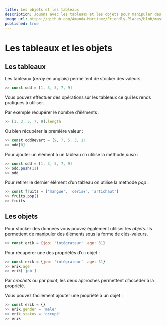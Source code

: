 ```yaml
---
title: Les objets et les tableaux
description: Jouons avec les tableaux et les objets pour manipuler des données.
image_url: https://github.com/Amanda-Martinez/Friendly-Places/blob/master/fiches/img/tableaux-objets.jpg?raw=true
published: true
---
```

# Les tableaux et les objets

## Les tableaux
Les tableaux (*array* en anglais) permettent de stocker des valeurs.

```javascript
>> const odd = [1, 3, 5, 7, 9]
```

Vous pouvez effectuer des opérations sur les tableaux ce qui les rends pratiques à utiliser.

Par exemple récupérer le nombre d’éléments :
```javascript
>> [1, 3, 5, 7, 9].length
```

Ou bien récupérer la première valeur :
```javascript
>> const oddRevert = [9, 7, 5, 3, 1]
>> odd[0]
```

Pour ajouter un élément à un tableau on utilise la méthode *push* :
```javascript
>> const odd = [1, 3, 5, 7, 9]
>> odd.push(11)
>> odd
```

Pour retirer le dernier élément d’un tableau on utilise la méthode *pop* :
```javascript
>> const fruits = ['mangue', 'cerise', 'artichaut']
>> fruits.pop()
>> fruits
```

## Les objets
Pour stocker des données vous pouvez également utiliser les *objets*. Ils permettent de manipuler des éléments sous la forme de clés-valeurs.

```javascript
>> const erik = {job: 'intégrateur', age: 31}
```

Pour récupérer une des propriétés d’un objet :
```javascript
>> const erik = {job: 'intégrateur', age: 31}
>> erik.age
>> erik['job']
```

Par *crochets* ou par *point*, les deux approches permettent d’accéder à la propriété.

Vous pouvez facilement ajouter une propriété à un objet :
```javascript
>> const erik = {}
>> erik.gender = 'male'
>> erik.status = 'occupé'
>> erik
```
